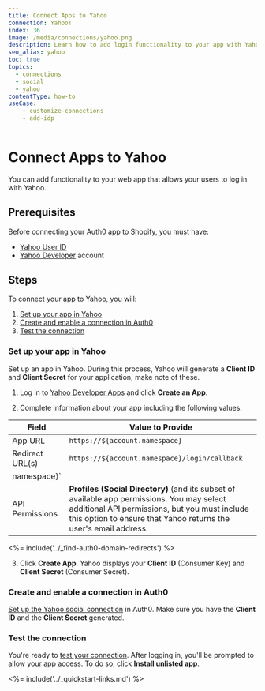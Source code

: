 ```yaml
---
title: Connect Apps to Yahoo
connection: Yahoo!
index: 36
image: /media/connections/yahoo.png
description: Learn how to add login functionality to your app with Yahoo. You will need to obtain a Consumer Key and Consumer Secret for Yahoo.
seo_alias: yahoo
toc: true
topics:
  - connections
  - social
  - yahoo
contentType: how-to
useCase:
    - customize-connections
    - add-idp
---
```

# Connect Apps to Yahoo

You can add functionality to your web app that allows your users to log in with Yahoo. 

## Prerequisites

Before connecting your Auth0 app to Shopify, you must have:

* [Yahoo User ID](https://login.yahoo.com)
* [Yahoo Developer](https://developer.yahoo.com/) account

## Steps

To connect your app to Yahoo, you will:

1. [Set up your app in Yahoo](#set-up-your-app-in-yahoo)
2. [Create and enable a connection in Auth0](#create-and-enable-a-connection-in-auth0)
3. [Test the connection](#test-the-connection)

### Set up your app in Yahoo

Set up an app in Yahoo. During this process, Yahoo will generate a **Client ID** and **Client Secret** for your application; make note of these.

1. Log in to [Yahoo Developer Apps](https://developer.yahoo.com/apps/) and click **Create an App**.

2. Complete information about your app including the following values:

| Field | Value to Provide |
| - | - |
| App URL | `https://${account.namespace}` |
| Redirect URL(s) | `https://${account.namespace}/login/callback` |
namespace}` |
| API Permissions | **Profiles (Social Directory)** (and its subset of available app permissions. You may select additional API permissions, but you must include this option to ensure that Yahoo returns the user's email address. |

<%= include('../_find-auth0-domain-redirects') %>

3. Click **Create App**. Yahoo displays your **Client ID** (Consumer Key) and **Client Secret** (Consumer Secret). 

### Create and enable a connection in Auth0

[Set up the Yahoo social connection](/dashboard/guides/connections/set-up-connections-social) in Auth0. Make sure you have the **Client ID** and the **Client Secret** generated.

### Test the connection

You're ready to [test your connection](/dashboard/guides/connections/test-connections-social). After logging in, you'll be prompted to allow your app access. To do so, click **Install unlisted app**.

<%= include('../_quickstart-links.md') %>
